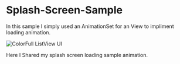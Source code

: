 # Splash-Screen-Sample
In this sample I simply used an AnimationSet  for an View to impliment loading animation.

![ColorFull ListView UI](https://3.bp.blogspot.com/-4ZOKSyaXDCY/Vn96mHGDT5I/AAAAAAAAJzA/XDbtLl0sfT8/s1600/Splash%2BScreen%2BLoading%2BAnimation%2BSample%2B-%2BFuture%2BImage.giftemp)

Here I Shared my splash screen loading sample animation.
